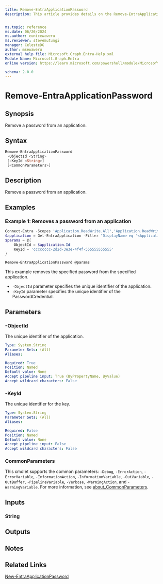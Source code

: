 ```yaml
---
title: Remove-EntraApplicationPassword
description: This article provides details on the Remove-EntraApplicationPassword command.


ms.topic: reference
ms.date: 06/26/2024
ms.author: eunicewaweru
ms.reviewer: stevemutungi
manager: CelesteDG
author: msewaweru
external help file: Microsoft.Graph.Entra-Help.xml
Module Name: Microsoft.Graph.Entra
online version: https://learn.microsoft.com/powershell/module/Microsoft.Graph.Entra/Remove-EntraApplicationPassword

schema: 2.0.0
---
```


# Remove-EntraApplicationPassword

## Synopsis

Remove a password from an application.

## Syntax

```powershell
Remove-EntraApplicationPassword
 -ObjectId <String>
 [-KeyId <String>]
 [<CommonParameters>]
```

## Description

Remove a password from an application.

## Examples

### Example 1: Removes a password from an application

```powershell
Connect-Entra -Scopes 'Application.ReadWrite.All','Application.ReadWrite.OwnedBy'
$application = Get-EntraApplication -Filter "DisplayName eq '<Application-DisplayName>'"
$params = @{
    ObjectId = $application.Id
    KeyId = 'cccccccc-2d2d-3e3e-4f4f-555555555555'
}

Remove-EntraApplicationPassword @params
```

This example removes the specified password from the specified application.

- `-ObjectId` parameter specifies the unique identifier of the application.
- `-KeyId` parameter specifies the unique identifier of the PasswordCredential.

## Parameters

### -ObjectId

The unique identifier of the application.

```yaml
Type: System.String
Parameter Sets: (All)
Aliases:

Required: True
Position: Named
Default value: None
Accept pipeline input: True (ByPropertyName, ByValue)
Accept wildcard characters: False
```

### -KeyId

The unique identifier for the key.

```yaml
Type: System.String
Parameter Sets: (All)
Aliases:

Required: False
Position: Named
Default value: None
Accept pipeline input: False
Accept wildcard characters: False
```

### CommonParameters

This cmdlet supports the common parameters: `-Debug`, `-ErrorAction`, `-ErrorVariable`, `-InformationAction`, `-InformationVariable`, `-OutVariable`, `-OutBuffer`, `-PipelineVariable`, `-Verbose`, `-WarningAction`, and `-WarningVariable`. For more information, see [about_CommonParameters](https://go.microsoft.com/fwlink/?LinkID=113216).

## Inputs

### String

## Outputs

## Notes

## Related Links

[New-EntraApplicationPassword](New-EntraApplicationPassword.md)
